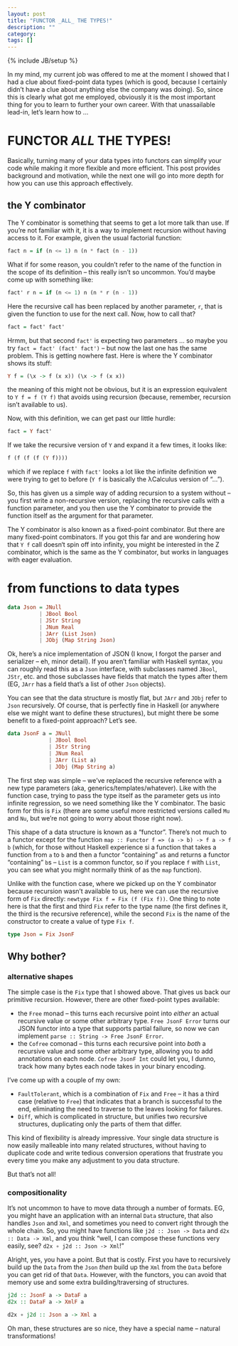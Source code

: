 ```yaml
---
layout: post
title: "FUNCTOR _ALL_ THE TYPES!"
description: ""
category: 
tags: []
---
```

{% include JB/setup %}

In my mind, my current job was offered to me at the moment I showed that I had a clue about fixed-point data types (which is good, because I certainly didn’t have a clue about anything else the company was doing). So, since this is clearly what got me employed, obviously it is the most important thing for you to learn to further your own career. With that unassailable lead-in, let’s learn how to …

# FUNCTOR _ALL_ THE TYPES!

Basically, turning many of your data types into functors can simplify your code while making it more flexible and more efficient. This post provides background and motivation, while the next one will go into more depth for how you can use this approach effectively.

## the Y combinator

The Y combinator is something that seems to get a lot more talk than use. If you’re not familiar with it, it is a way to implement recursion without having access to it. For example, given the usual factorial function:

```haskell
fact n = if (n <= 1) n (n * fact (n - 1))
```

What if for some reason, you couldn’t refer to the name of the function in the scope of its definition – this really isn’t so uncommon. You’d maybe come up with something like:

```haskell
fact' r n = if (n <= 1) n (n * r (n - 1))
```

Here the recursive call has been replaced by another parameter, `r`, that is given the function to use for the next call. Now, how to call that?

```haskell
fact = fact' fact'
```

Hrmm, but that second `fact'` is expecting two parameters … so maybe you try `fact = fact' (fact' fact')` – but now the last one has the same problem. This is getting nowhere fast. Here is where the Y combinator shows its stuff:

```haskell
Y f = (\x -> f (x x)) (\x -> f (x x))
```

the meaning of this might not be obvious, but it is an expression equivalent to `Y f = f (Y f)` that avoids using recursion (because, remember, recursion isn’t available to us).

Now, with this definition, we can get past our little hurdle:

```haskell
fact = Y fact'
```

If we take the recursive version of `Y` and expand it a few times, it looks like:

```haskell
f (f (f (f (Y f))))
```

which if we replace `f` with `fact'` looks a lot like the infinite definition we were trying to get to before (`Y f` is basically the λCalculus version of “…”).

So, this has given us a simple way of adding recursion to a system without – you first write a non-recursive version, replacing the recursive calls with a function parameter, and you then use the Y combinator to provide the function itself as the argument for that parameter.

The Y combinator is also known as a fixed-point combinator. But there are many fixed-point combinators. If you got this far and are wondering how that `Y f` call doesn‘t spin off into infinity, you might be interested in the Z combinator, which is the same as the Y combinator, but works in languages with eager evaluation.

# from functions to data types

```haskell
data Json = JNull
          | JBool Bool
          | JStr String
          | JNum Real
          | JArr (List Json)
          | JObj (Map String Json)
```

Ok, here’s a nice implementation of JSON (I know, I forgot the parser and serializer – eh, minor detail). If you aren’t familiar with Haskell syntax, you can roughly read this as a `Json` interface, with subclasses named `JBool`, `JStr`, etc. and those subclasses have fields that match the types after them (EG, `JArr` has a field that’s a list of other `Json` objects).

You can see that the data structure is mostly flat, but `JArr` and `JObj` refer to `Json` recursively. Of course, that is perfectly fine in Haskell (or anywhere else we might want to define these structures), but might there be some benefit to a fixed-point approach? Let’s see.

```haskell
data JsonF a = JNull
             | JBool Bool
             | JStr String
             | JNum Real
             | JArr (List a)
             | JObj (Map String a)
```

The first step was simple – we’ve replaced the recursive reference with a new type parameters (aka, generics/templates/whatever). Like with the function case, trying to pass the type itself as the parameter gets us into infinite regression, so we need something like the Y combinator. The basic form for this is `Fix` (there are some useful more restricted versions called `Mu` and `Nu`, but we’re not going to worry about those right now).

This shape of a data structure is known as a “functor”. There’s not much to a functor except for the function `map :: Functor f => (a -> b) -> f a -> f b` (which, for those without Haskell experience si a function that takes a function from `a` to `b` and then a functor “containing” `a`s and returns a functor “containing” `b`s – `List` is a common functor, so if you replace `f` with `List`, you can see what you might normally think of as the `map` function).

Unlike with the function case, where we picked up on the Y combinator because recursion wasn’t available to us, here we can use the recursive form of `Fix` directly: `newtype Fix f = Fix (f (Fix f))`. One thing to note here is that the first and third `Fix` refer to the type name (the first defines it, the third is the recursive reference), while the second `Fix` is the name of the constructor to create a value of type `Fix f`.

```haskell
type Json = Fix JsonF
```

## Why bother?

### alternative shapes

The simple case is the `Fix` type that I showed above. That gives us back our primitive recursion. However, there are other fixed-point types available:

* the `Free` monad – this turns each recursive point into _either_ an actual recursive value or some other arbitrary type. `Free JsonF Error` turns our JSON functor into a type that supports partial failure, so now we can implement `parse :: String -> Free JsonF Error`.
* the `Cofree` comonad – this turns each recursive point into _both_ a recursive value and some other arbitrary type, allowing you to add annotations on each node. `Cofree JsonF Int` could let you, I dunno, track how many bytes each node takes in your binary encoding.

I’ve come up with a couple of my own:

* `FaultTolerant`, which is a combination of `Fix` and `Free` – it has a third case (relative to `Free`) that indicates that a branch is successful to the end, eliminating the need to traverse to the leaves looking for failures.
* `Diff`, which is complicated in structure, but unifies two recursive structures, duplicating only the parts of them that differ.

This kind of flexibility is already impressive. Your single data structure is now easily malleable into many related structures, without having to duplicate code and write tedious conversion operations that frustrate you every time you make any adjustment to you data structure.

But that’s not all!

### compositionality

It’s not uncommon to have to move data through a number of formats. EG, you might have an application with an internal `Data` structure, that also handles `Json` and `Xml`, and sometimes you need to convert right through the whole chain. So, you might have functions like `j2d :: Json -> Data` and `d2x :: Data -> Xml`, and you think “well, I can compose these functions very easily, see? `d2x ∘ j2d :: Json -> Xml`!”

Alright, yes, you have a point. But that is costly. First you have to recursively build up the `Data` from the `Json` _then_ build up the `Xml` from the `Data` before you can get rid of that `Data`. However, with the functors, you can avoid that memory use and some extra building/traversing of structures.

```haskell
j2d :: JsonF a -> DataF a
d2x :: DataF a -> XmlF a

d2x ∘ j2d :: Json a -> Xml a
```

Oh man, these structures are so nice, they have a special name – natural transformations!
